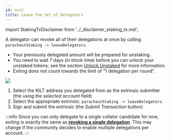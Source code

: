 ```yaml
---
id: exit
title: Leave the Set of Delegators
---
```


import StakingTxDisclaimer from '../_disclaimer_staking_tx.md';

A delegator can revoke all of their delegations at once by calling `parachainStaking -> leaveDelegators`.
- Your previously delegated amount will be prepared for unstaking.
- You need to wait 7 days (in block time) before you can unlock your unstaked tokens; see the section [Unlock Unstaked](../04_unlock_unstaked.md) for more information.
- Exiting does not count towards the limit of “1 delegation per round”.

<StakingTxDisclaimer />

![](/img/chain/parachainStaking-leaveDelegators.png)

1. Select the KILT address you delegated from as the extrinsic submitter (the *using the selected account* field)
2. Select the appropriate extrinsic: `parachainStaking -> leaveDelegators`.
3. Sign and submit the extrinsic (the *Submit Transaction* button)

:::info
Since you can only delegate to a single collator candidate for now, exiting is exactly the same as [**revoking a single delegation**](./04_revoke.md).
This may change if the community decides to enable multiple delegations per account.
:::